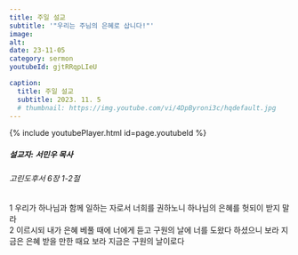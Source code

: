 ```yaml
---
title: 주일 설교
subtitle: '"우리는 주님의 은혜로 삽니다!"'
image: 
alt:
date: 23-11-05
category: sermon
youtubeId: gjtRRqpLIeU

caption:
  title: 주일 설교
  subtitle: 2023. 11. 5
  # thumbnail: https://img.youtube.com/vi/4DpByroni3c/hqdefault.jpg
---
```

{% include youtubePlayer.html id=page.youtubeId %}

##### 설교자: 서민우 목사

###### 고린도후서 6장 1-2절

<div class="bible-text overflow-auto">
1 우리가 하나님과 함께 일하는 자로서 너희를 권하노니 하나님의 은혜를 헛되이 받지 말라<br>
2 이르시되 내가 은혜 베풀 때에 너에게 듣고 구원의 날에 너를 도왔다 하셨으니 보라 지금은 은혜 받을 만한 때요 보라 지금은 구원의 날이로다<br>
</div>
